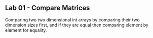 Lab 01 - Compare Matrices
-

Comparing two two dimensional int arrays by comparing their two dimension sizes first, and if they are equal then
comparing element by element for equality. 